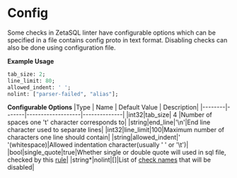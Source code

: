 # Config
Some checks in ZetaSQL linter have configurable options which can be specified in a file contains config proto in text format. Disabling checks can also be done using configuration file.

**Example Usage**
```protobuf
tab_size: 2;
line_limit: 80;
allowed_indent: ' ';
nolint: ["parser-failed", "alias"];
```
**Configurable Options**
|Type | Name | Default Value | Description|
|--------|-------|-------------------|--------------|
|int32|tab_size| 4 |Number of spaces one 't' character corresponds to|
|string|end_line|'\n'|End line character used to separate lines|
|int32|line_limit|100|Maximum number of characters one line should contain|
|string|allowed_indent|' '(whitespace)|Allowed indentation character(usually ' ' or '\t')|
|bool|single_quote|true|Whether single or double quote will used in sql file, checked by this [rule](config.md#single-or-double-quote)|
|string*|nolint|[]|List of [check names](checks.md) that will be disabled|
